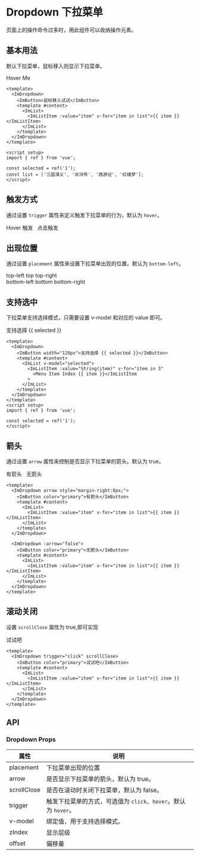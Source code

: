 # Dropdown 下拉菜单

页面上的操作命令过多时，用此组件可以收纳操作元素。

## 基本用法

默认下拉菜单，鼠标移入则显示下拉菜单。

<script setup>
import { ref } from 'vue'

const selected = ref('1')
const list = [
  '三国演义',
  '水浒传',
  '西游记',
  '红楼梦',
]
</script>

 <ImDropdown>
    <ImButton color="primary">Hover Me </ImButton>
    <template #content>
      <ImList>
        <ImListItem :value="item" v-for="item in list"
          >{{ item }}</ImListItem
        >
      </ImList>
    </template>
  </ImDropdown>

```vue
<template>
  <ImDropdown>
    <ImButton>鼠标移入试试</ImButton>
    <template #content>
      <ImList>
        <ImListItem :value="item" v-for="item in list">{{ item }}</ImListItem>
      </ImList>
    </template>
  </ImDropdown>
</template>

<script setup>
import { ref } from 'vue';

const selected = ref('1');
const list = ['三国演义', '水浒传', '西游记', '红楼梦'];
</script>
```

## 触发方式

通过设置 `trigger` 属性来定义触发下拉菜单的行为，默认为 `hover`。

<ImDropdown style="margin-right:8px">
    <ImButton>Hover 触发</ImButton>
    <template #content>
      <ImList>
        <ImListItem :value="item" v-for="item in list">{{ item }}</ImListItem>
      </ImList>
    </template>
  </ImDropdown>

<ImDropdown trigger="click">
    <ImButton>点击触发</ImButton>
    <template #content>
      <ImList>
        <ImListItem :value="item" v-for="item in list">{{ item }}</ImListItem>
      </ImList>
    </template>
  </ImDropdown>

## 出现位置

通过设置 `placement` 属性来设置下拉菜单出现的位置。默认为 `bottom-left`。

<ImRow gutter="8">
  <ImDropdown placement="top-left">
    <ImButton  color="primary">top-left</ImButton>
    <template #content>
      <ImList>
        <ImListItem :value="item" v-for="item in list">{{ item }}</ImListItem>
      </ImList>
    </template>
</ImDropdown>
<ImDropdown placement="top">
    <ImButton  color="primary">top</ImButton>
    <template #content>
      <ImList>
        <ImListItem :value="item" v-for="item in list">{{ item }}</ImListItem>
      </ImList>
    </template>
</ImDropdown>
<ImDropdown placement="top-right">
    <ImButton  color="primary">top-right</ImButton>
    <template #content>
      <ImList>
        <ImListItem :value="item" v-for="item in list">{{ item }}</ImListItem>
      </ImList>
    </template>
</ImDropdown>
</ImRow>
<br />
<ImRow gutter="8">
  <ImDropdown placement="bottom-left">
    <ImButton  color="primary">bottom-left</ImButton>
    <template #content>
      <ImList>
        <ImListItem :value="String(item)" v-for="item in 3"
          >Menu Item Index {{ item }}</ImListItem
        >
      </ImList>
    </template>
</ImDropdown>
<ImDropdown placement="bottom">
    <ImButton  color="primary">bottom</ImButton>
    <template #content>
      <ImList>
        <ImListItem :value="String(item)" v-for="item in 3"
          >Menu Item Index {{ item }}</ImListItem
        >
      </ImList>
    </template>
</ImDropdown>
<ImDropdown placement="bottom-right">
    <ImButton  color="primary">bottom-right</ImButton>
    <template #content>
      <ImList>
        <ImListItem :value="String(item)" v-for="item in 3"
          >Menu Item Index {{ item }}</ImListItem
        >
      </ImList>
    </template>
</ImDropdown>
</ImRow>

## 支持选中

下拉菜单支持选择模式，只需要设置 v-model 和对应的 value 即可。

<ImDropdown >
    <ImButton width="120px">支持选择 {{ selected }}</ImButton>
    <template #content>
      <ImList v-model="selected">
        <ImListItem :value="String(item)" v-for="item in 3"
          >Menu Item Index {{ item }}</ImListItem
        >
      </ImList>
    </template>
</ImDropdown>

```vue
<template>
  <ImDropdown>
    <ImButton width="120px">支持选择 {{ selected }}</ImButton>
    <template #content>
      <ImList v-model="selected">
        <ImListItem :value="String(item)" v-for="item in 3"
          >Menu Item Index {{ item }}</ImListItem
        >
      </ImList>
    </template>
  </ImDropdown>
</template>
<script setup>
import { ref } from 'vue';

const selected = ref('1');
</script>
```

## 箭头

通过设置 `arrow` 属性来控制是否显示下拉菜单的箭头。默认为 true。

<ImDropdown arrow style="margin-right:8px;">
    <ImButton  color="primary">有箭头</ImButton>
    <template #content>
      <ImList>
        <ImListItem :value="item" v-for="item in list">{{ item }}</ImListItem>
      </ImList>
    </template>
</ImDropdown>

<ImDropdown :arrow="false">
    <ImButton  color="primary">无箭头</ImButton>
    <template #content>
      <ImList>
        <ImListItem :value="item" v-for="item in list">{{ item }}</ImListItem>
      </ImList>
    </template>
</ImDropdown>

```vue
<template>
  <ImDropdown arrow style="margin-right:8px;">
    <ImButton color="primary">有箭头</ImButton>
    <template #content>
      <ImList>
        <ImListItem :value="item" v-for="item in list">{{ item }}</ImListItem>
      </ImList>
    </template>
  </ImDropdown>

  <ImDropdown :arrow="false">
    <ImButton color="primary">无箭头</ImButton>
    <template #content>
      <ImList>
        <ImListItem :value="item" v-for="item in list">{{ item }}</ImListItem>
      </ImList>
    </template>
  </ImDropdown>
</template>
```

## 滚动关闭

设置 `scrollClose` 属性为 true,即可实现

<ImDropdown trigger="click" scrollClose>
    <ImButton  color="primary">试试吧</ImButton>
    <template #content>
      <ImList>
        <ImListItem :value="item" v-for="item in list">{{ item }}</ImListItem>
      </ImList>
    </template>
</ImDropdown>

```vue
<template>
  <ImDropdown trigger="click" scrollClose>
    <ImButton color="primary">试试吧</ImButton>
    <template #content>
      <ImList>
        <ImListItem :value="item" v-for="item in list">{{ item }}</ImListItem>
      </ImList>
    </template>
  </ImDropdown>
</template>
```

## API

### Dropdown Props

| 属性        | 说明                                                            |
| ----------- | --------------------------------------------------------------- |
| placement   | 下拉菜单出现的位置                                              |
| arrow       | 是否显示下拉菜单的箭头，默认为 true。                           |
| scrollClose | 是否在滚动时关闭下拉菜单，默认为 false。                        |
| trigger     | 触发下拉菜单的方式，可选值为 `click`、`hover`。默认为 `hover`。 |
| v-model     | 绑定值，用于支持选择模式。                                      |
| zIndex      | 显示层级                                                        |
| offset      | 偏移量                                                          |
